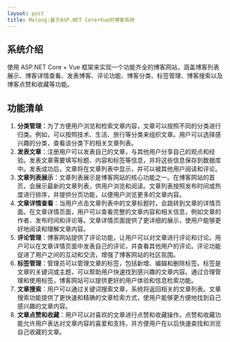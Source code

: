 ```yaml
---
layout: post
title: Molong:基于ASP.NET Core+Vue的博客系统
---
```


## 系统介绍

使用 ASP\.NET Core + Vue 框架来实现一个功能齐全的博客网站，涵盖博客列表展示、博客详情查看、发表博客、评论功能、博客分类、标签管理、博客搜索以及博客点赞和收藏等功能。

## 功能清单

1. **分类管理**：为了方便用户浏览和检索文章内容，文章可以按照不同的分类进行归类。例如，可以按照技术、生活、旅行等分类来组织文章。用户可以选择感兴趣的分类，查看该分类下的相关文章列表。
2. **发表文章**：注册用户可以发表自己的文章，与其他用户分享自己的观点和经验。发表文章需要填写标题、内容和标签等信息，并将这些信息保存到数据库中。发表成功后，文章将在文章列表中显示，并可以被其他用户阅读和评论。
3. **文章列表展示**：文章列表展示是博客网站的核心功能之一。在博客网站的首页，会展示最新的文章列表，供用户浏览和阅读。文章列表按照发布时间或热度进行排序，并提供分页功能，以便用户浏览更多的文章内容。
4. **文章详情查看**：当用户点击文章列表中的文章标题时，会跳转到文章的详情页面。在文章详情页面，用户可以查看完整的文章内容和相关信息，例如文章的作者、发布时间和评论等。文章详情页面提供了更详细的展示，使用户能够更好地阅读和理解文章内容。
5. **评论管理**：博客网站提供了评论功能，让用户可以对文章进行评论和讨论。用户可以在文章详情页面中发表自己的评论，并查看其他用户的评论。评论功能促进了用户之间的互动和交流，增强了博客网站的社区氛围。
6. **标签管理**：管理员可以管理文章的标签，包括新增、编辑和删除标签。标签是文章的关键词或主题，可以帮助用户快速找到感兴趣的文章内容。通过合理管理和使用标签，博客网站可以提供更好的用户体验和信息检索功能。
7. **文章搜索**：用户可以通过关键词搜索文章，系统将返回相关的文章列表。文章搜索功能提供了更快速和精确的文章检索方式，使用户能够更方便地找到自己感兴趣的文章内容。
8. **文章点赞和收藏**：用户可以对喜欢的文章进行点赞和收藏操作。点赞和收藏功能允许用户表达对文章内容的喜爱和支持，并方便用户在以后快速查找和浏览自己收藏的文章。
